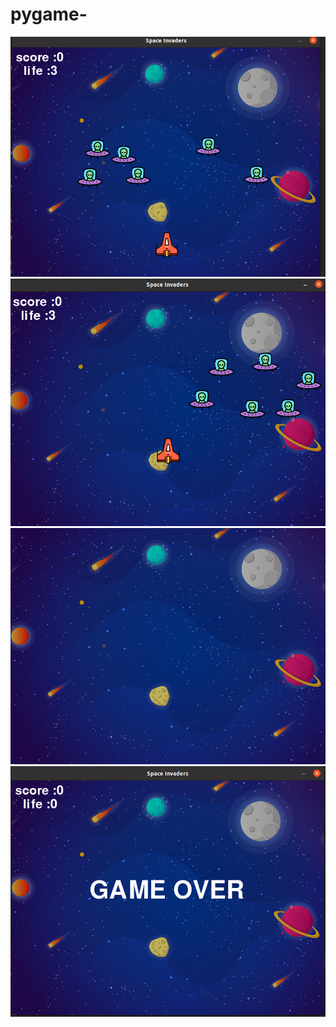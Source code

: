 # pygame-

![](https://github.com/mayankek01/pygame-/blob/main/SpaceInvaders/images/img1)
![](https://github.com/mayankek01/pygame-/blob/main/SpaceInvaders/images/img2)
![](https://github.com/mayankek01/pygame-/blob/main/SpaceInvaders/images/img3.png)
![](https://github.com/mayankek01/pygame-/blob/main/SpaceInvaders/images/img04.png)
